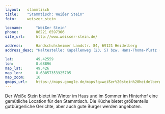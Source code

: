 ```yaml
---
layout:   stammtisch
title:    "Stammtisch: Weißer Stein"
foto:     weiszer_stein

locname:      "Weißer Stein"
phone:        06221 6597366 
site_url:     http://www.weisser-stein.de/

address:      Handschuhsheimer Landstr. 84, 69121 Heidelberg
address_desc: "Haltestelle: Kapellenweg (23, 5) bzw. Hans-Thoma-Platz (24)"

lat:          49.42559
lon:          8.68896
map_lat:      49.426
map_lon:      8.68857353925705
map_zoom:     16
gmaps_url:    https://maps.google.de/maps?q=weißer%20stein%20heidelberg
---
```

Der Weiße Stein bietet im Winter im Haus und im Sommer im Hinterhof
eine gemütliche Location für den Stammtisch. Die Küche bietet größtenteils
gutbürgerliche Gerichte, aber auch gute Burger werden angeboten.
